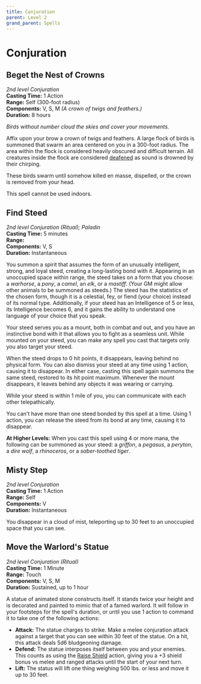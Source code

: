 ```yaml
---
title: Conjuration
parent: Level 2
grand_parent: Spells
---
```


# Conjuration

## Beget the Nest of Crowns
*2nd level Conjuration*<br>
**Casting Time:** 1 Action<br>
**Range:** Self (300-foot radius)<br>
**Components:** V, S, M *(A crown of twigs and feathers.)*<br>
**Duration:** 8 hours

*Birds without number cloud the skies and cover your movements.*

Affix upon your brow a crown of twigs and feathers. A large flock of birds is summoned that swarm an area centered on you in a 300-foot radius. The area within the flock is considered heavily obscured and difficult terrain. All creatures inside the flock are considered [deafened](https://stormchaserroleplaying.com/stormchaserRPG/Conditions/Deafened/) as sound is drowned by their chirping.

These birds swarm until somehow killed en masse, dispelled, or the crown is removed from your head.

This spell cannot be used indoors.

## Find Steed
*2nd level Conjuration (Ritual); Paladin*<br>
**Casting Time:** 5 minutes<br>
**Range:** <br>
**Components:** V, S<br>
**Duration:** Instantaneous

You summon a spirit that assumes the form of an unusually intelligent, strong, and loyal steed, creating a long-lasting bond with it. Appearing in an unoccupied space within range, the steed takes on a form that you choose: a *warhorse*, a *pony*, a *camel*, an *elk*, or a *mastiff*. (Your GM might allow other animals to be summoned as steeds.) The steed has the statistics of the chosen form, though it is a celestial, fey, or fiend (your choice) instead of its normal type. Additionally, if your steed has an Intelligence of 5 or less, its Intelligence becomes 6, and it gains the ability to understand one language of your choice that you speak.

Your steed serves you as a mount, both in combat and out, and you have an instinctive bond with it that allows you to fight as a seamless unit. While mounted on your steed, you can make any spell you cast that targets only you also target your steed.

When the steed drops to 0 hit points, it disappears, leaving behind no physical form. You can also dismiss your steed at any time using 1 action, causing it to disappear. In either case, casting this spell again summons the same steed, restored to its hit point maximum. Whenever the mount disappears, it leaves behind any objects it was wearing or carrying.

While your steed is within 1 mile of you, you can communicate with each other telepathically.

You can't have more than one steed bonded by this spell at a time. Using 1 action, you can release the steed from its bond at any time, causing it to disappear.

**At Higher Levels:** When you cast this spell using 4 or more mana, the following can be summoned as your steed: a *griffon*, a *pegasus*, a *peryton*, a *dire wolf*, a *rhinoceros*, or a *saber-toothed tiger*.

## Misty Step
*2nd level Conjuration*<br>
**Casting Time:** 1 Action<br>
**Range:** Self<br>
**Components:** V<br>
**Duration:** Instantaneous

You disappear in a cloud of mist, teleporting up to 30 feet to an unoccupied space that you can see.

## Move the Warlord's Statue
*2nd level Conjuration (Ritual)*<br>
**Casting Time:** 1 Minute<br>
**Range:** Touch<br>
**Components:** V, S, M<br>
**Duration:** Sustained, up to 1 hour

A statue of animated stone constructs itself. It stands twice your height and is decorated and painted to mimic that of a famed warlord. It will follow in your footsteps for the spell's duration, or until you use 1 action to command it to take one of the following actions:
* **Attack:** The statue charges to strike. Make a melee conjuration attack against a target that you can see within 30 feet of the statue. On a hit, this attack deals 5d6 bludgeoning damage.
* **Defend:** The statue interposes itself between you and your enemies. This counts as using the [Raise Shield](https://stormchaserroleplaying.com/stormchaserRPG/Combat/Melee/Raise/) action, giving you a +3 shield bonus vs melee and ranged attacks until the start of your next turn.
* **Lift:** The status will lift one thing weighing 500 lbs. or less and move it up to 30 feet.
